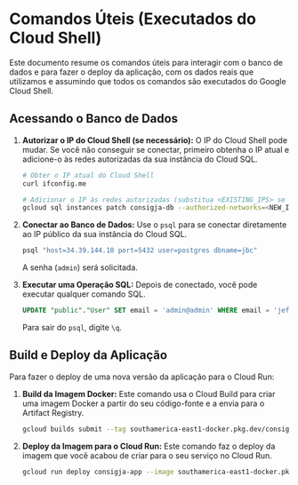 # Comandos Úteis (Executados do Cloud Shell)

Este documento resume os comandos úteis para interagir com o banco de dados e para fazer o deploy da aplicação, com os dados reais que utilizamos e assumindo que todos os comandos são executados do Google Cloud Shell.

## Acessando o Banco de Dados

1.  **Autorizar o IP do Cloud Shell (se necessário):**
    O IP do Cloud Shell pode mudar. Se você não conseguir se conectar, primeiro obtenha o IP atual e adicione-o às redes autorizadas da sua instância do Cloud SQL.

    ```bash
    # Obter o IP atual do Cloud Shell
    curl ifconfig.me

    # Adicionar o IP às redes autorizadas (substitua <EXISTING_IPS> se houver outros)
    gcloud sql instances patch consigja-db --authorized-networks=<NEW_IP>,<EXISTING_IPS>
    ```

2.  **Conectar ao Banco de Dados:**
    Use o `psql` para se conectar diretamente ao IP público da sua instância do Cloud SQL.

    ```bash
    psql "host=34.39.144.18 port=5432 user=postgres dbname=jbc"
    ```
    A senha (`admin`) será solicitada.

3.  **Executar uma Operação SQL:**
    Depois de conectado, você pode executar qualquer comando SQL.

    ```sql
    UPDATE "public"."User" SET email = 'admin@admin' WHERE email = 'jeff@consigja.com';
    ```

    Para sair do `psql`, digite `\q`.

## Build e Deploy da Aplicação

Para fazer o deploy de uma nova versão da aplicação para o Cloud Run:

1.  **Build da Imagem Docker:**
    Este comando usa o Cloud Build para criar uma imagem Docker a partir do seu código-fonte e a envia para o Artifact Registry.

    ```bash
    gcloud builds submit --tag southamerica-east1-docker.pkg.dev/consigja-2025/cloud-run-source-deploy/consigja-app:latest .
    ```

2.  **Deploy da Imagem para o Cloud Run:**
    Este comando faz o deploy da imagem que você acabou de criar para o seu serviço no Cloud Run.

    ```bash
    gcloud run deploy consigja-app --image southamerica-east1-docker.pkg.dev/consigja-2025/cloud-run-source-deploy/consigja-app:latest --region southamerica-east1
    ```
